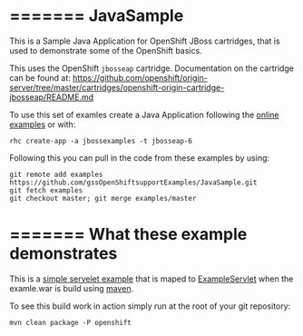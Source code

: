=======
JavaSample
==========

This is a Sample Java Application for OpenShift JBoss cartridges, that is used to demonstrate some of the OpenShift basics. 

This uses the OpenShift `jbosseap` cartridge. Documentation on the cartridge can be found at: https://github.com/openshift/origin-server/tree/master/cartridges/openshift-origin-cartridge-jbosseap/README.md

To use this set of examles create a Java Application following the [online examples](https://www.openshift.com/get-started/) or with:

```
rhc create-app -a jbossexamples -t jbosseap-6
```
Following this you can pull in the code from these examples by using:

```
git remote add examples https://github.com/gssOpenShiftsupportExamples/JavaSample.git
git fetch examples
git checkout master; git merge examples/master
```

=======
What these example demonstrates
==========

This is a [simple servelet example](https://github.com/gssOpenShiftsupportExamples/JavaSample/blob/master/src/main/java/Sample.java) 
that is maped to [ExampleServlet](https://github.com/gssOpenShiftsupportExamples/JavaSample/blob/master/src/main/webapp/WEB-INF/web.xml#L18-L26)
when the examle.war is build using [maven](https://github.com/gssOpenShiftsupportExamples/JavaSample/blob/master/pom.xml#L65). 

To see this build work in action simply run at the root of your git repository: 

```
mvn clean package -P openshift
```

